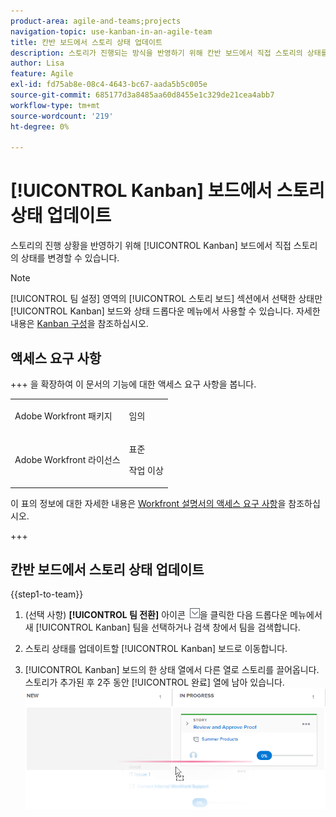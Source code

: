 ```yaml
---
product-area: agile-and-teams;projects
navigation-topic: use-kanban-in-an-agile-team
title: 칸반 보드에서 스토리 상태 업데이트
description: 스토리가 진행되는 방식을 반영하기 위해 칸반 보드에서 직접 스토리의 상태를 변경할 수 있습니다.
author: Lisa
feature: Agile
exl-id: fd75ab8e-08c4-4643-bc67-aada5b5c005e
source-git-commit: 685177d3a8485aa60d8455e1c329de21cea4abb7
workflow-type: tm+mt
source-wordcount: '219'
ht-degree: 0%

---
```


# [!UICONTROL Kanban] 보드에서 스토리 상태 업데이트

스토리의 진행 상황을 반영하기 위해 [!UICONTROL Kanban] 보드에서 직접 스토리의 상태를 변경할 수 있습니다.

>[!NOTE]
>
>[!UICONTROL 팀 설정] 영역의 [!UICONTROL 스토리 보드] 섹션에서 선택한 상태만 [!UICONTROL Kanban] 보드와 상태 드롭다운 메뉴에서 사용할 수 있습니다. 자세한 내용은 [Kanban 구성](../../agile/get-started-with-agile-in-workfront/configure-kanban.md)을 참조하십시오.

## 액세스 요구 사항

+++ 을 확장하여 이 문서의 기능에 대한 액세스 요구 사항을 봅니다.

<table style="table-layout:auto"> 
 <col> 
 </col> 
 <col> 
 </col> 
 <tbody> 
  <tr> 
   <td role="rowheader">Adobe Workfront 패키지</td> 
   <td> <p>임의</p> </td> 
  </tr> 
  <tr> 
   <td role="rowheader">Adobe Workfront 라이선스</td> 
   <td> <p>표준</p> 
   <p>작업 이상</p> </td> 
  </tr>
 </tbody> 
</table>

이 표의 정보에 대한 자세한 내용은 [Workfront 설명서의 액세스 요구 사항](/help/quicksilver/administration-and-setup/add-users/access-levels-and-object-permissions/access-level-requirements-in-documentation.md)을 참조하십시오.

+++

## 칸반 보드에서 스토리 상태 업데이트

{{step1-to-team}}

1. (선택 사항) **[!UICONTROL 팀 전환]** 아이콘 ![팀 전환 아이콘](assets/switch-team-icon.png)을 클릭한 다음 드롭다운 메뉴에서 새 [!UICONTROL Kanban] 팀을 선택하거나 검색 창에서 팀을 검색합니다.

1. 스토리 상태를 업데이트할 [!UICONTROL Kanban] 보드로 이동합니다.
1. [!UICONTROL Kanban] 보드의 한 상태 열에서 다른 열로 스토리를 끌어옵니다.
스토리가 추가된 후 2주 동안 [!UICONTROL 완료] 열에 남아 있습니다.
   ![다른 열로 스토리 이동](assets/agile-storyboard-progress.png)
